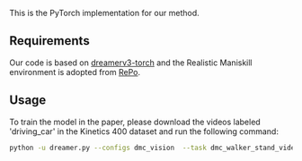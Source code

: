 This is the PyTorch implementation for our method.

## Requirements

Our code is based on [dreamerv3-torch](https://github.com/NM512/dreamerv3-torch) and the Realistic Maniskill environment is adopted from [RePo](https://github.com/zchuning/repo).

## Usage

To train the model in the paper,  please download the videos labeled 'driving_car' in the Kinetics 400 dataset and run the following command:

```bash
python -u dreamer.py --configs dmc_vision  --task dmc_walker_stand_video --seed 0 --logdir ./log
````

